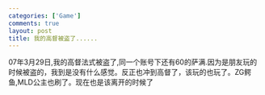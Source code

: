 ```yaml
--- 
categories: ['Game']
comments: true
layout: post
title: 我的高督被盗了......
---
```

07年3月29日,我的高督法式被盗了,同一个账号下还有60的萨满.因为是朋友玩的时候被盗的，我到是没有什么感觉。反正也冲到高督了，该玩的也玩了。ZG鳄鱼,MLD公主也刷了。现在也是该离开的时候了
